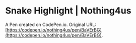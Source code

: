 # Snake Highlight | Nothing4us 

A Pen created on CodePen.io. Original URL: [https://codepen.io/nothing4us/pen/BaVErBG](https://codepen.io/nothing4us/pen/BaVErBG).

